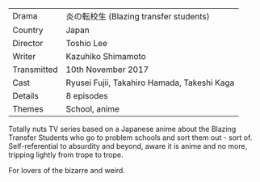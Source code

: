 | | |
|-|-|
Drama|&#28814;&#12398;&#36578;&#26657;&#29983; (Blazing transfer students)
Country|Japan
Director|Toshio Lee
Writer|Kazuhiko Shimamoto
Transmitted|10th November 2017
Cast|Ryusei Fujii, Takahiro Hamada, Takeshi Kaga
Details|8 episodes
Themes|School, anime

Totally nuts TV series based on a Japanese anime about the Blazing
Transfer Students who go to problem schools and sort them out - sort
of. Self-referential to absurdity and beyond, aware it is anime
and no more, tripping lightly from trope to trope.

For lovers of the bizarre and weird.
